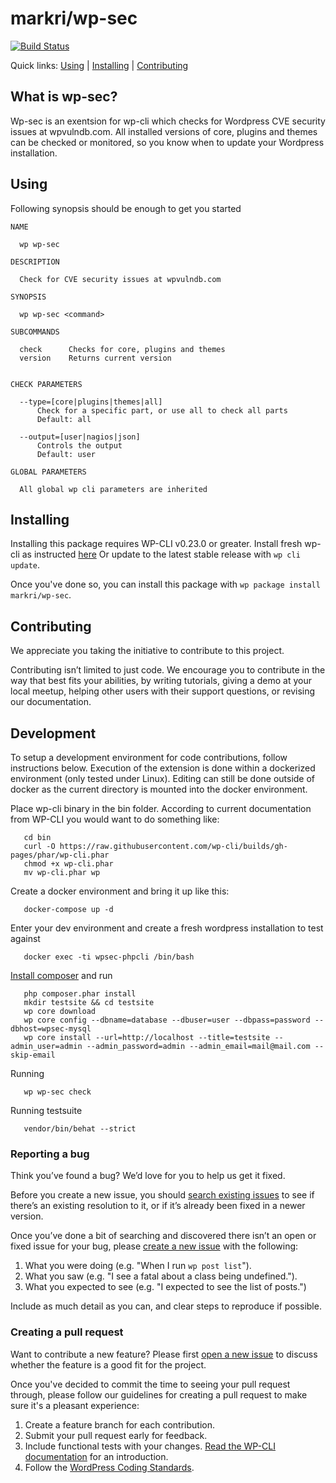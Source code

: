 markri/wp-sec
=============


[![Build Status](https://travis-ci.org/markri/wp-sec.svg?branch=master)](https://travis-ci.org/markri/wp-sec)

Quick links: [Using](#using) | [Installing](#installing) | [Contributing](#contributing)

## What is wp-sec?

Wp-sec is an exentsion for wp-cli which checks for Wordpress CVE security issues at wpvulndb.com. All installed versions
of core, plugins and themes can be checked or monitored, so you know when to update your Wordpress installation.

## Using

Following synopsis should be enough to get you started

    NAME

      wp wp-sec

    DESCRIPTION

      Check for CVE security issues at wpvulndb.com

    SYNOPSIS

      wp wp-sec <command>

    SUBCOMMANDS

      check      Checks for core, plugins and themes
      version    Returns current version


    CHECK PARAMETERS

      --type=[core|plugins|themes|all]
          Check for a specific part, or use all to check all parts
          Default: all

      --output=[user|nagios|json]
          Controls the output
          Default: user

    GLOBAL PARAMETERS

      All global wp cli parameters are inherited



## Installing

Installing this package requires WP-CLI v0.23.0 or greater. Install fresh wp-cli as instructed [here](http://wp-cli.org/#installing)
Or update to the latest stable release with `wp cli update`.

Once you've done so, you can install this package with `wp package install markri/wp-sec`.


## Contributing

We appreciate you taking the initiative to contribute to this project.

Contributing isn’t limited to just code. We encourage you to contribute in the way that best fits your abilities, by 
writing tutorials, giving a demo at your local meetup, helping other users with their support questions, or revising our
 documentation.

## Development

To setup a development environment for code contributions, follow instructions below. Execution of the extension is done
within a dockerized environment (only tested under Linux). Editing can still be done outside of docker as the current directory is mounted into
the docker environment.

Place wp-cli binary in the bin folder. According to current documentation from WP-CLI you would want to do something 
like: 
       
       cd bin 
       curl -O https://raw.githubusercontent.com/wp-cli/builds/gh-pages/phar/wp-cli.phar
       chmod +x wp-cli.phar
       mv wp-cli.phar wp
       
Create a docker environment and bring it up like this:
   
       docker-compose up -d
       
Enter your dev environment and create a fresh wordpress installation to test against

       docker exec -ti wpsec-phpcli /bin/bash
       
[Install composer](https://getcomposer.org/download/) and run

       php composer.phar install
       mkdir testsite && cd testsite
       wp core download
       wp core config --dbname=database --dbuser=user --dbpass=password --dbhost=wpsec-mysql
       wp core install --url=http://localhost --title=testsite --admin_user=admin --admin_password=admin --admin_email=mail@mail.com --skip-email
       
Running

       wp wp-sec check
       
Running testsuite
       
       vendor/bin/behat --strict
          

### Reporting a bug

Think you’ve found a bug? We’d love for you to help us get it fixed.

Before you create a new issue, you should [search existing issues](https://github.com/markri/wp-sec/issues?q=label%3Abug%20) 
to see if there’s an existing resolution to it, or if it’s already been fixed in a newer version.

Once you’ve done a bit of searching and discovered there isn’t an open or fixed issue for your bug, please 
[create a new issue](https://github.com/markri/wp-sec/issues/new) with the following:

1. What you were doing (e.g. "When I run `wp post list`").
2. What you saw (e.g. "I see a fatal about a class being undefined.").
3. What you expected to see (e.g. "I expected to see the list of posts.")

Include as much detail as you can, and clear steps to reproduce if possible.

### Creating a pull request

Want to contribute a new feature? Please first [open a new issue](https://github.com/markri/wp-sec/issues/new) to 
discuss whether the feature is a good fit for the project.

Once you've decided to commit the time to seeing your pull request through, please follow our guidelines for creating a 
pull request to make sure it's a pleasant experience:

1. Create a feature branch for each contribution.
2. Submit your pull request early for feedback.
3. Include functional tests with your changes. [Read the WP-CLI documentation](https://wp-cli.org/docs/pull-requests/#functional-tests) for an introduction.
4. Follow the [WordPress Coding Standards](http://make.wordpress.org/core/handbook/coding-standards/).



